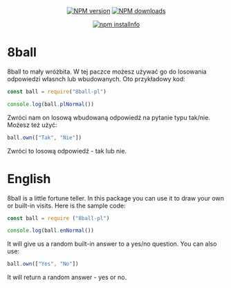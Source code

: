 <div align="center">
  <br />
  <br />
  <p>
    <a href="https://www.npmjs.com/package/8ball-pl"><img src="https://img.shields.io/npm/v/8ball-pl" alt="NPM version" /></a>
    <a href="https://www.npmjs.com/package/8ball-pl"><img src="https://img.shields.io/npm/dt/8ball-pl.svg?maxAge=3600" alt="NPM downloads" /></a>
  </p>
  <p>
    <a href="https://nodei.co/npm/8ball-pl/"><img src="https://nodei.co/npm/8ball-pl.png?downloads=true&stars=true" alt="npm installnfo" /></a>
  </p>
</div>

# 8ball
8ball to mały wróżbita. W tej paczce możesz używać go do losowania odpowiedzi własnch lub wbudowanych. Oto przykładowy kod:

```javascript
const ball = require("8ball-pl")

console.log(ball.plNormal())
```
Zwróci nam on losową wbudowaną odpowiedź na pytanie typu tak/nie. Możesz też użyć:

```javascript
ball.own(["Tak", "Nie"])
```
Zwróci to losową odpowiedź - tak lub nie.

# English
8ball is a little fortune teller. In this package you can use it to draw your own or built-in visits. Here is the sample code:

```javascript
const ball = require ("8ball-pl")

console.log(ball.enNormal())
```
It will give us a random built-in answer to a yes/no question. You can also use:

```javascript
ball.own(["Yes", "No"])
```
It will return a random answer - yes or no.
